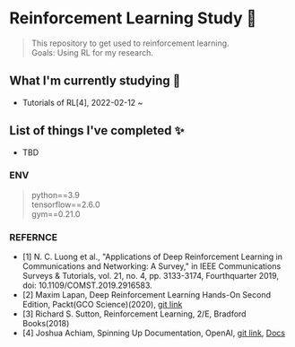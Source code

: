 # Reinforcement Learning Study 📕
> This repository to get used to reinforcement learning. </br>
> Goals: Using RL for my research.

## What I'm currently studying 👀
* Tutorials of RL[4], 2022-02-12 ~

## List of things I've completed ✨
* TBD

### ENV
> python==3.9 </br>
> tensorflow==2.6.0 </br>
> gym==0.21.0 </br>


### REFERNCE
* [1] N. C. Luong et al., "Applications of Deep Reinforcement Learning in Communications and Networking: A Survey," in IEEE Communications Surveys & Tutorials, vol. 21, no. 4, pp. 3133-3174, Fourthquarter 2019, doi: 10.1109/COMST.2019.2916583.
* [2] Maxim Lapan, Deep Reinforcement Learning Hands-On Second Edition, Packt(GCO Science)(2020), [git link](https://github.com/PacktPublishing/Deep-Reinforcement-Learning-Hands-On)
* [3] Richard S. Sutton, Reinforcement Learning, 2/E, Bradford Books(2018)
* [4] Joshua Achiam, Spinning Up Documentation, OpenAI, [git link](https://github.com/openai/spinningup), [Docs](https://spinningup.openai.com/en/latest/user/introduction.html)
